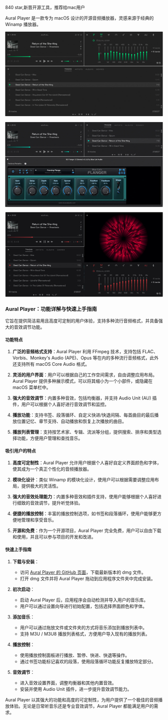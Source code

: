 840 star,新晋开源工具，推荐给mac用户

Aural Player 是一款专为 macOS 设计的开源音频播放器，灵感来源于经典的 Winamp 播放器。

![github.com/kartik-venugopal/aural-player](image.png)

![](image-3.png)

![](image-4.png)

### Aural Player：功能详解与快速上手指南


它旨在提供简洁易用且高度可定制的用户体验，支持多种流行音频格式，并具备强大的音效调节功能。

#### 功能特点

1. **广泛的音频格式支持**：Aural Player 利用 FFmpeg 技术，支持包括 FLAC、Vorbis、Monkey's Audio (APE)、Opus 等在内的多种流行音频格式，此外还支持所有 macOS Core Audio 格式。

2. **灵活的用户界面**：用户可以根据自己的工作空间需求，自由调整应用布局。Aural Player 提供多种展示模式，可以将其缩小为一个小部件，或隐藏在 macOS 菜单栏中。

3. **强大的音效调节**：内置多种音效，包括均衡器，并支持 Audio Unit (AU) 插件，用户可以根据个人喜好进行音效调节和监控。

4. **播放功能**：支持书签、段落循环、自定义快进/快退间隔、每首曲目的最后播放位置记忆、章节支持、自动播放和恢复上次播放的曲目。

5. **播放列表管理**：支持按艺术家、专辑、流派等分组，提供搜索、排序和类型选择功能，方便用户管理和查找音乐。

#### 吸引用户的特点

1. **高度可定制性**：Aural Player 允许用户根据个人喜好自定义界面颜色和字体，使其成为一个真正个性化的音频播放器。

2. **模块化设计**：类似 Winamp 的模块化设计，使用户可以根据需要调整应用布局，提供极大的灵活性。

3. **强大的音效处理能力**：内置多种音效和插件支持，使用户能够根据个人喜好进行细致的音效调节，提升听觉体验。

4. **便捷的播放控制**：丰富的播放控制选项，如书签和段落循环，使用户能够更方便地管理和享受音乐。

5. **开源和免费**：作为一个开源项目，Aural Player 完全免费，用户可以自由下载和使用，并且可以参与项目的开发和改进。

#### 快速上手指南

1. **下载与安装**：
   - 访问 [Aural Player 的 GitHub 页面](https://github.com/kartik-venugopal/aural-player)，下载最新版本的 dmg 文件。
   - 打开 dmg 文件并将 Aural Player 拖动到应用程序文件夹中完成安装。

2. **初次启动**：
   - 启动 Aural Player 后，应用程序会自动检测并导入用户的音乐库。
   - 用户可以通过设置向导进行初始配置，包括选择界面颜色和字体。

3. **添加音乐**：
   - 用户可以通过拖放文件或文件夹的方式将音乐添加到播放列表中。
   - 支持 M3U / M3U8 播放列表格式，方便用户导入现有的播放列表。

4. **播放控制**：
   - 使用播放控制面板进行播放、暂停、快进、快退等操作。
   - 通过书签功能标记喜欢的段落，使用段落循环功能反复播放特定部分。

5. **音效调节**：
   - 进入音效设置界面，调整均衡器和其他内置音效。
   - 安装并使用 Audio Unit 插件，进一步提升音效调节能力。

Aural Player 以其强大的功能和高度的可定制性，为用户提供了一个极佳的音频播放体验。无论是日常听音乐还是专业音效调节，Aural Player 都能满足用户的需求。

